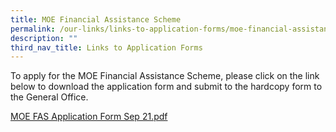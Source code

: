 ```yaml
---
title: MOE Financial Assistance Scheme
permalink: /our-links/links-to-application-forms/moe-financial-assistance-scheme/
description: ""
third_nav_title: Links to Application Forms
---
```

To apply for the MOE Financial Assistance Scheme, please click on the link below to download the application form and submit to the hardcopy form to the General Office.

[MOE FAS Application Form Sep 21.pdf](/files/MOE%20FAS%20Application%20Form%20Sep%2021.pdf)